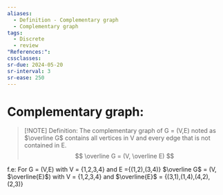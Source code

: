 ```yaml
---
aliases:
  - Definition - Complementary graph
  - Complementary graph
tags:
  - Discrete
  - review
"References:": 
cssclasses: 
sr-due: 2024-05-20
sr-interval: 3
sr-ease: 250
---
```

# Complementary graph: 

> [!NOTE] Definition:
> The complementary graph of G = (V,E) noted as $\overline G$ contains all vertices in V and every edge that is not contained in E. 
> $$
> \overline G = (V, \overline E)
> $$

f.e:
	For G = (V,E) with V = {1,2,3,4} and E ={(1,2),(3,4)}
	$\overline G$ = (V, $\overline{E}$) with V = {1,2,3,4} and $\overline{E}$ = {(3,1),(1,4),(4,2),(2,3)}



